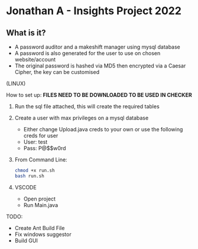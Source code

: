 # **Jonathan A - Insights Project 2022**

## What is it? 
* A password auditor and a makeshift manager using mysql database
* A password is also generated for the user to use on chosen website/account
* The original password is hashed via MD5 then encrypted via a Caesar Cipher, the key can be customised 

(LINUX)

How to set up:
**FILES NEED TO BE DOWNLOADED TO BE USED IN CHECKER**

1. Run the sql file attached, this will create the required tables 
2. Create a user with max privileges on a mysql database
   * Either change Upload.java creds to your own or use the following creds for user 
   * User: test
   * Pass: P@$$w0rd

3. From Command Line:
     ```bash
    chmod +x run.sh
    bash run.sh
    ```
4. VSCODE
    * Open project 
    * Run Main.java 

TODO: 
* Create Ant Build File
* Fix windows suggestor 
* Build GUI
